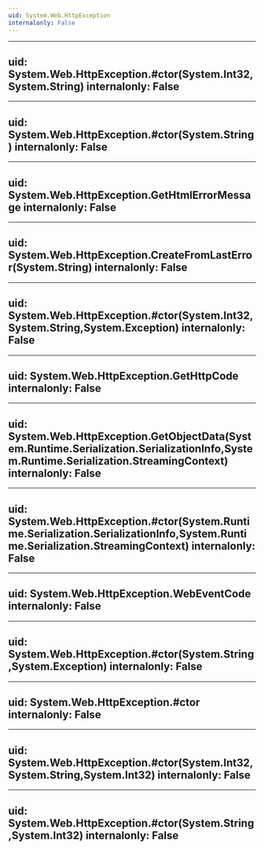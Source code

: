 ```yaml
---
uid: System.Web.HttpException
internalonly: False
---
```


---
uid: System.Web.HttpException.#ctor(System.Int32,System.String)
internalonly: False
---

---
uid: System.Web.HttpException.#ctor(System.String)
internalonly: False
---

---
uid: System.Web.HttpException.GetHtmlErrorMessage
internalonly: False
---

---
uid: System.Web.HttpException.CreateFromLastError(System.String)
internalonly: False
---

---
uid: System.Web.HttpException.#ctor(System.Int32,System.String,System.Exception)
internalonly: False
---

---
uid: System.Web.HttpException.GetHttpCode
internalonly: False
---

---
uid: System.Web.HttpException.GetObjectData(System.Runtime.Serialization.SerializationInfo,System.Runtime.Serialization.StreamingContext)
internalonly: False
---

---
uid: System.Web.HttpException.#ctor(System.Runtime.Serialization.SerializationInfo,System.Runtime.Serialization.StreamingContext)
internalonly: False
---

---
uid: System.Web.HttpException.WebEventCode
internalonly: False
---

---
uid: System.Web.HttpException.#ctor(System.String,System.Exception)
internalonly: False
---

---
uid: System.Web.HttpException.#ctor
internalonly: False
---

---
uid: System.Web.HttpException.#ctor(System.Int32,System.String,System.Int32)
internalonly: False
---

---
uid: System.Web.HttpException.#ctor(System.String,System.Int32)
internalonly: False
---
